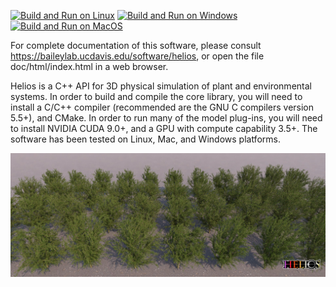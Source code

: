 [![Build and Run on Linux](https://github.com/PlantSimulationLab/Helios/actions/workflows/linux_selftests.yaml/badge.svg?branch=master)](https://github.com/PlantSimulationLab/Helios/actions/workflows/linux_selftests.yaml) [![Build and Run on Windows](https://github.com/PlantSimulationLab/Helios/actions/workflows/windows_selftests.yaml/badge.svg?branch=master)](https://github.com/PlantSimulationLab/Helios/actions/workflows/windows_selftests.yaml) [![Build and Run on MacOS](https://github.com/PlantSimulationLab/Helios/actions/workflows/mac_selftests.yaml/badge.svg?branch=master)](https://github.com/PlantSimulationLab/Helios/actions/workflows/mac_selftests.yaml)

For complete documentation of this software, please consult <a href="https://baileylab.ucdavis.edu/software/helios">https://baileylab.ucdavis.edu/software/helios</a>, or open the file doc/html/index.html in a web browser.

Helios is a C++ API for 3D physical simulation of plant and environmental systems. In order to build and compile the core library, you will need to install a C/C++ compiler (recommended are the GNU C compilers version 5.5+), and CMake. In order to run many of the model plug-ins, you will need to install NVIDIA CUDA 9.0+, and a GPU with compute capability 3.5+. The software has been tested on Linux, Mac, and Windows platforms.

![Almond Reconstruction](doc/images/AlmondVarietyReconstruction.png)